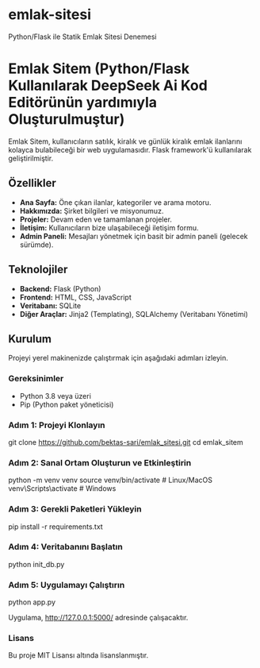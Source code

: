 # emlak-sitesi
Python/Flask ile Statik Emlak Sitesi Denemesi

# Emlak Sitem (Python/Flask Kullanılarak DeepSeek Ai Kod Editörünün yardımıyla Oluşturulmuştur)

Emlak Sitem, kullanıcıların satılık, kiralık ve günlük kiralık emlak ilanlarını kolayca bulabileceği bir web uygulamasıdır. Flask framework'ü kullanılarak geliştirilmiştir.

## Özellikler

- **Ana Sayfa:** Öne çıkan ilanlar, kategoriler ve arama motoru.
- **Hakkımızda:** Şirket bilgileri ve misyonumuz.
- **Projeler:** Devam eden ve tamamlanan projeler.
- **İletişim:** Kullanıcıların bize ulaşabileceği iletişim formu.
- **Admin Paneli:** Mesajları yönetmek için basit bir admin paneli (gelecek sürümde).

## Teknolojiler

- **Backend:** Flask (Python)
- **Frontend:** HTML, CSS, JavaScript
- **Veritabanı:** SQLite
- **Diğer Araçlar:** Jinja2 (Templating), SQLAlchemy (Veritabanı Yönetimi)

## Kurulum

Projeyi yerel makinenizde çalıştırmak için aşağıdaki adımları izleyin.

### Gereksinimler

- Python 3.8 veya üzeri
- Pip (Python paket yöneticisi)

### Adım 1: Projeyi Klonlayın

git clone https://github.com/bektas-sari/emlak_sitesi.git
cd emlak_sitem

### Adım 2: Sanal Ortam Oluşturun ve Etkinleştirin
python -m venv venv
source venv/bin/activate  # Linux/MacOS
venv\Scripts\activate     # Windows

### Adım 3: Gerekli Paketleri Yükleyin
pip install -r requirements.txt

### Adım 4: Veritabanını Başlatın
python init_db.py

### Adım 5: Uygulamayı Çalıştırın
python app.py

Uygulama, http://127.0.0.1:5000/ adresinde çalışacaktır.

### Lisans
Bu proje MIT Lisansı altında lisanslanmıştır.
